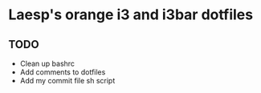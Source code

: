 # Laesp's orange i3 and i3bar dotfiles


## TODO 
- Clean up bashrc
- Add comments to dotfiles
- Add my commit file sh script
